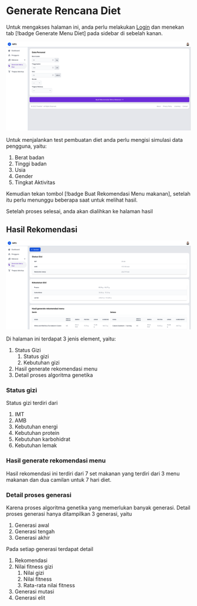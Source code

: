 # Generate Rencana Diet

Untuk mengakses halaman ini, anda perlu melakukan [Login](../auth/readme.md#login) dan menekan tab [!badge Generate Menu Diet] pada sidebar di sebelah kanan.

![Generate Menu Diet](../../static/images/admin-panel/generate-rencana.png)

Untuk menjalankan test pembuatan diet anda perlu mengisi simulasi data pengguna, yaitu:

1. Berat badan
2. Tinggi badan
3. Usia
4. Gender
5. Tingkat Aktivitas

Kemudian tekan tombol [!badge Buat Rekomendasi Menu makanan], setelah itu perlu menunggu beberapa saat untuk melihat hasil.

Setelah proses selesai, anda akan dialihkan ke halaman hasil

## Hasil Rekomendasi

![Hasil Rekomendasi](../../static/images/admin-panel/generate-rencana-hasil.png)

Di halaman ini terdapat 3 jenis element, yaitu:

1. Status Gizi
   1. Status gizi
   2. Kebutuhan gizi
2. Hasil generate rekomendasi menu
3. Detail proses algoritma genetika

### Status gizi

Status gizi terdiri dari

1. IMT
2. AMB
3. Kebutuhan energi
4. Kebutuhan protein
5. Kebutuhan karbohidrat
6. Kebutuhan lemak

### Hasil generate rekomendasi menu

Hasil rekomendasi ini terdiri dari 7 set makanan yang terdiri dari 3 menu makanan dan dua camilan untuk 7 hari diet.

### Detail proses generasi

Karena proses algoritma genetika yang memerlukan banyak generasi. Detail proses generasi hanya ditampilkan 3 generasi, yaitu

1. Generasi awal
2. Generasi tengah
3. Generasi akhir

Pada setiap generasi terdapat detail

1. Rekomendasi
2. Nilai fitness gizi
   1. Nilai gizi
   2. Nilai fitness
   3. Rata-rata nilai fitness
3. Generasi mutasi
4. Generasi elit
